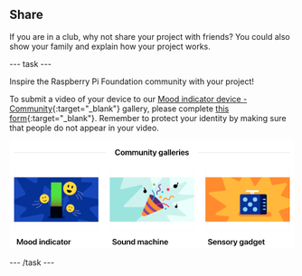 ## Share

If you are in a club, why not share your project with friends? You could also show your family and explain how your project works.

--- task ---

Inspire the Raspberry Pi Foundation community with your project!

To submit a video of your device to our [Mood indicator device - Community](https://wke.lt/w/s/kTSkEC){:target="_blank"} gallery, please complete [this form](https://form.raspberrypi.org/f/community-project-submissions){:target="_blank"}. Remember to protect your identity by making sure that people do not appear in your video. 

![A screenshot of our Community Gallery page for the Introduction to Pico path showing galleries for mood indicator, sound machine, and sensory gadget projects.](images/community-galleries.png)

--- /task ---
